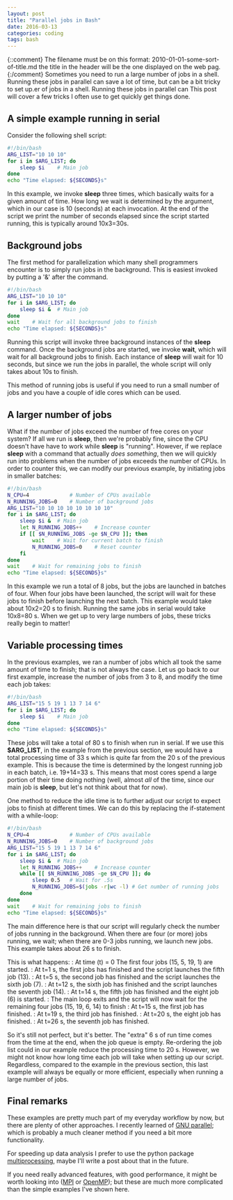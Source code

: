 ```yaml
---
layout: post
title: "Parallel jobs in Bash"
date: 2016-03-13
categories: coding
tags: bash
---
```

{::comment}
The filename must be on this format:
2010-01-01-some-sort-of-title.md
the title in the header will be the one displayed on the web pag.
{:/comment}
Sometimes you need to run a large number of jobs in a shell.
Running these jobs in parallel can save a lot of time, 
but can be a bit tricky to set up.er of jobs in a shell. Running these jobs in parallel can 
This post will cover a few tricks I often use to get quickly get things done.

## A simple example running in serial
Consider the following shell script:

~~~ bash
#!/bin/bash
ARG_LIST="10 10 10"
for i in $ARG_LIST; do
    sleep $i    # Main job
done
echo "Time elapsed: ${SECONDS}s"
~~~
In this example, we invoke **sleep** three times,
which basically waits for a given amount of time.
How long we wait is determined by the argument,
which in our case is 10 (seconds) at each invocation.
At the end of the script we print the number of seconds elapsed 
since the script started running,
this is typically around 10x3=30s.

## Background jobs
The first method for parallelization which many shell programmers encounter
is to simply run jobs in the background.
This is easiest invoked by putting a '&' after the command.

~~~ bash
#!/bin/bash
ARG_LIST="10 10 10"
for i in $ARG_LIST; do
    sleep $i &  # Main job
done
wait    # Wait for all background jobs to finish
echo "Time elapsed: ${SECONDS}s"
~~~
Running this script will invoke three background instances of the **sleep** command.
Once the background jobs are started, we invoke **wait**,
which will wait for all background jobs to finish.
Each instance of **sleep** will wait for 10 seconds,
but since we run the jobs in parallel,
the whole script will only takes about 10s to finish.

This method of running jobs is useful if you need to run a small number of jobs
and you have a couple of idle cores which can be used.

## A larger number of jobs
What if the number of jobs exceed the number of free cores on your system?
If all we run is **sleep**, then we're probably fine, 
since the CPU doesn't have have to work while **sleep** is "running".
However, if we replace **sleep** with a command that actually _does something_,
then we will quickly run into problems
when the number of jobs exceeds the number of CPUs.
In order to counter this, we can modify our previous example,
by initiating jobs in smaller batches:

~~~ bash
#!/bin/bash
N_CPU=4             # Number of CPUs available
N_RUNNING_JOBS=0    # Number of background jobs
ARG_LIST="10 10 10 10 10 10 10 10"
for i in $ARG_LIST; do
    sleep $i &	# Main job
    let N_RUNNING_JOBS++    # Increase counter
    if [[ $N_RUNNING_JOBS -ge $N_CPU ]]; then
        wait    # Wait for current batch to finish
        N_RUNNING_JOBS=0    # Reset counter
    fi
done
wait	# Wait for remaining jobs to finish
echo "Time elapsed: ${SECONDS}s"
~~~
In this example we run a total of 8 jobs,
but the jobs are launched in batches of four.
When four jobs have been launched,
the script will wait for these jobs to finish before launching the next batch.
This example would take about 10x2=20 s to finish.
Running the same jobs in serial would take 10x8=80 s.
When we get up to very large numbers of jobs,
these tricks really begin to matter!

## Variable processing times
In the previous examples,
we ran a number of jobs which all took the same amount of time to finish;
that is not always the case.
Let us go back to our first example,
increase the number of jobs from 3 to 8,
and modify the time each job takes:

~~~ bash
#!/bin/bash
ARG_LIST="15 5 19 1 13 7 14 6"
for i in $ARG_LIST; do
    sleep $i    # Main job
done
echo "Time elapsed: ${SECONDS}s"
~~~
These jobs will take a total of 80 s to finish when run in serial.
If we use this **$ARG_LIST**,
in the example from the previous section,
we would have a total processing time of 33 s
which is quite far from the 20 s of the previous example.
This is because the time is determined by the longest running job in each batch,
i.e. 19+14=33 s.
This means that most cores spend a large portion of their time doing nothing
(well, almost _all_ of the time,
since our main job is **sleep**,
but let's not think about that for now).

One method to reduce the idle time is to further adjust our script
to expect jobs to finish at different times.
We can do this by replacing the if-statement
with a while-loop:

~~~ bash
#!/bin/bash
N_CPU=4             # Number of CPUs available
N_RUNNING_JOBS=0    # Number of background jobs
ARG_LIST="15 5 19 1 13 7 14 6"
for i in $ARG_LIST; do
    sleep $i &	# Main job
    let N_RUNNING_JOBS++    # Increase counter
    while [[ $N_RUNNING_JOBS -ge $N_CPU ]]; do
        sleep 0.5   # Wait for .5s
        N_RUNNING_JOBS=$(jobs -r|wc -l) # Get number of running jobs
    done
done
wait	# Wait for remaining jobs to finish
echo "Time elapsed: ${SECONDS}s"
~~~
The main difference here is that
our script will regularly check the number of jobs
running in the background. When there are four (or more) jobs running, we wait;
when there are 0-3 jobs running, we launch new jobs.
This example takes about 26 s to finish.

This is what happens:
: At time (t) = 0 The first four jobs (15, 5, 19, 1) are started.
: At t=1 s, the first jobs has finished
and the script launches the fifth job (13).
: At t=5 s, the second job has finished
and the script launches the sixth job (7).
: At t=12 s, the sixth job has finished
and the script launches the seventh job (14).
: At t=14 s, the fifth job has finished
and the eight job (6) is started.
: The main loop exits
and the script will now wait for the remaining four jobs (15, 19, 6, 14) to finish
: At t=15 s, the first job has finished.
: At t=19 s, the third job has finished.
: At t=20 s, the eight job has finished.
: At t=26 s, the seventh job has finished.

So it's still not perfect, but it's better.
The "extra" 6 s of run time comes from the time at the end,
when the job queue is empty.
Re-ordering the job list could in our example reduce the processing time to 20 s.
However, we might not know how long time each job will take
when setting up our script.
Regardless,
compared to the example in the previous section,
this last example will always be equally or more efficient,
especially when running a large number of jobs.

## Final remarks
These examples are pretty much part of my everyday workflow by now,
but there are plenty of other approaches.
I recently learned of 
[GNU parallel](https://www.gnu.org/software/parallel/);
which is probably a much cleaner method if you need a bit more functionality.

For speeding up data analysis I prefer to use the python package
[multiprocessing](https://docs.python.org/2/library/multiprocessing.html),
maybe I'll write a post about that in the future.

If you need really advanced features, with good performance,
it might be worth looking into 
([MPI](http://www.mpi-forum.org/) or
[OpenMP](http://openmp.org/));
but these are much more complicated than the simple examples I've shown here.

